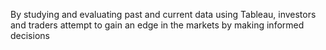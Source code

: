 By studying and evaluating past and current data using Tableau, 
investors and traders attempt to gain an edge in the markets by making informed decisions
